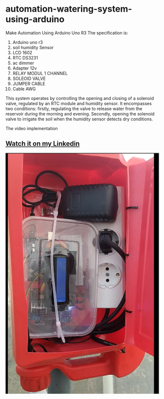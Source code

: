 # automation-watering-system-using-arduino

Make Automation Using Arduino Uno R3
The specification is:
1. Arduino uno r3
2. soil humidity Sensor
3. LCD 1602
4. RTC DS3231 
5. ac dimmer
6. Adapter 12v
7. RELAY MODUL 1 CHANNEL
8. SOLEOID VALVE
9. JUMPER CABLE
10. Cable AWG

This system operates by controlling the opening and closing of a solenoid valve, regulated by an RTC module and humidity sensor. It encompasses two conditions: firstly, regulating the valve to release water from the reservoir during the morning and evening. Secondly, opening the solenoid valve to irrigate the soil when the humidity sensor detects dry conditions.

The video implementation 
## [Watch it on my Linkedin](https://www.linkedin.com/posts/activity-7118209753540919296-_iEd?utm_source=share&utm_medium=member_desktop)

![preview img](/image.png)